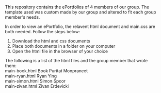 This repository contains the ePortfolios of 4 members of our group. The template used was custom made by our group and altered to fit each group member's needs.  
  
In order to view an ePortfolio, the relavent html document and main.css are both needed. Follow the steps below:
1. Download the html and css documents
2. Place both documents in a folder on your computer
3. Open the html file in the browser of your choice

The following is a list of the html files and the group member that wrote them:  
main-book.html    Book Puritat Monpraneet  
main-ryan.html    Ryan Ying  
main-simon.html   Simon Spoor  
main-zivan.html   Zivan Erdevicki
